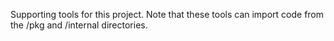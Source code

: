 Supporting tools for this project. Note that these tools can import code from the /pkg and /internal directories.

